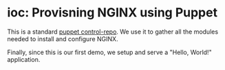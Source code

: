 # ioc: Provisning NGINX using Puppet

This is a standard [puppet control-repo](https://github.com/puppetlabs/control-repo).
We use it to gather all the modules needed to install and configure NGINX.

Finally, since this is our first demo, we setup and serve a "Hello, World!" application.
